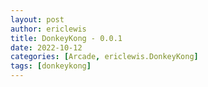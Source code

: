 ```yaml
---
layout: post
author: ericlewis
title: DonkeyKong - 0.0.1
date: 2022-10-12
categories: [Arcade, ericlewis.DonkeyKong]
tags: [donkeykong]
---
```


